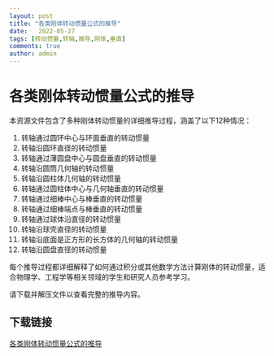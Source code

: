 ```yaml
---
layout: post
title: "各类刚体转动惯量公式的推导"
date:   2022-05-27
tags: [转动惯量,转轴,推导,刚体,垂直]
comments: true
author: admin
---
```

# 各类刚体转动惯量公式的推导

本资源文件包含了多种刚体转动惯量的详细推导过程，涵盖了以下12种情况：

1. 转轴通过圆环中心与环面垂直的转动惯量
2. 转轴沿圆环直径的转动惯量
3. 转轴通过薄圆盘中心与圆盘垂直的转动惯量
4. 转轴沿圆筒几何轴的转动惯量
5. 转轴沿圆柱体几何轴的转动惯量
6. 转轴通过圆柱体中心与几何轴垂直的转动惯量
7. 转轴通过细棒中心与棒垂直的转动惯量
8. 转轴通过细棒端点与棒垂直的转动惯量
9. 转轴通过球体沿直径的转动惯量
10. 转轴沿球壳直径的转动惯量
11. 转轴沿底面是正方形的长方体的几何轴的转动惯量
12. 转轴沿圆盘直径的转动惯量

每个推导过程都详细解释了如何通过积分或其他数学方法计算刚体的转动惯量，适合物理学、工程学等相关领域的学生和研究人员参考学习。

请下载并解压文件以查看完整的推导内容。

## 下载链接

[各类刚体转动惯量公式的推导](https://pan.quark.cn/s/c09fdd4aa952)